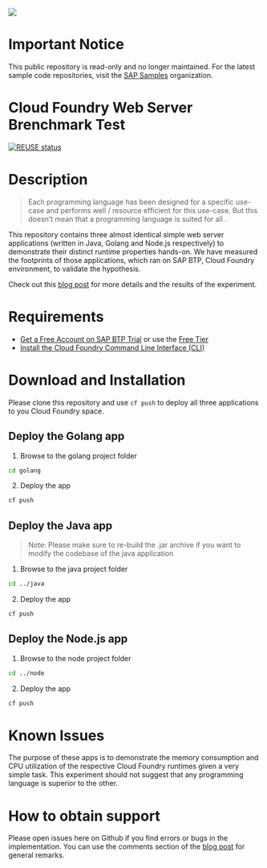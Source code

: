 ![](https://img.shields.io/badge/STATUS-NOT%20CURRENTLY%20MAINTAINED-red.svg?longCache=true&style=flat)

# Important Notice
This public repository is read-only and no longer maintained. For the latest sample code repositories, visit the [SAP Samples](https://github.com/SAP-samples) organization.

# Cloud Foundry Web Server Brenchmark Test

[![REUSE status](https://api.reuse.software/badge/github.com/SAP-samples/cf-web-server-benchmark-tests)](https://api.reuse.software/info/github.com/SAP-samples/cf-web-server-benchmark-tests)

# Description
>Each programming language has been designed for a specific use-case and performs well / resource efficient for this use-case. But this doesn’t mean that a programming language is suited for all .

This repository contains three almost identical simple web server applications (written in Java, Golang and Node.js respectively) to demonstrate their distinct runtime properties hands-on. We have measured the footprints of those applications, which ran on SAP BTP, Cloud Foundry environment, to validate the  hypothesis.

Check out this [blog post](https://blogs.sap.com/2018/07/27/comparing-different-application-runtimes-on-sap-cloud-platform-cloud-foundry/) for more details and the results of the experiment.
# Requirements
* [Get a Free Account on SAP BTP Trial](https://www.sap.com/developer/tutorials/hcp-create-trial-account.html) or use the [Free Tier](https://blogs.sap.com/2021/07/01/exploring-btps-new-free-tier-plans/)
* [Install the Cloud Foundry Command Line Interface (CLI)](https://developers.sap.com/tutorials/cp-cf-download-cli.html)

# Download and Installation
Please clone this repository and use `cf push` to deploy all three applications to you Cloud Foundry space.

## Deploy the Golang app
1. Browse to the golang project folder
```bash
cd golang
```
2. Deploy the app
```bash
cf push
```

## Deploy the Java app
>Note: Please make sure to re-build the .jar archive if you want to modify the codebase of the java application

1. Browse to the java project folder
```bash
cd ../java
```
2. Deploy the app
```bash
cf push
```

## Deploy the Node.js app
1. Browse to the node project folder
```bash
cd ../node
```
2. Deploy the app
```bash
cf push
```

# Known Issues
The purpose of these apps is to demonstrate the memory consumption and CPU utilization of the respective Cloud Foundry runtimes given a very simple task. This experiment should not suggest that any programming language is superior to the other.

# How to obtain support
Please open issues here on Github if you find errors or bugs in the implementation. You can use the comments section of the [blog post](https://blogs.sap.com/2018/07/27/comparing-different-application-runtimes-on-sap-cloud-platform-cloud-foundry/) for general remarks.

